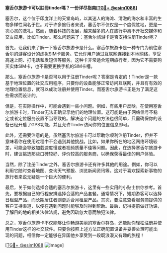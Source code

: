 **塞舌尔旅游卡可以註冊tinder嗎？一份详尽指南[[TG💪+ @esim1088](https://t.me/s/esim1088)]**

塞舌尔，这个位于印度洋上的天堂岛屿，以其迷人的海滩、清澈的海水和丰富的生物多样性闻名于世。对于许多旅行者来说，塞舌尔不仅仅是一个度假胜地，更是一次心灵的洗礼。然而，随着科技的发展，越来越多的人在旅行中离不开社交媒体和交友应用，比如Tinder。那么问题来了：塞舌尔旅游卡是否支持注册Tinder呢？

首先，让我们来了解一下塞舌尔旅游卡是什么。塞舌尔旅游卡是一种专门为前往塞舌尔的游客设计的虚拟SIM卡服务。它允许用户通过互联网连接到本地网络，享受高速上网、打电话和发短信等服务。这种卡非常适合短期旅行者，因为它不需要购买实体SIM卡，也不需要更换手机的SIM卡槽。

那么，塞舌尔旅游卡是否可以用于注册Tinder呢？答案是肯定的！Tinder是一款基于地理位置的社交应用程序，只要你的设备能够正常访问互联网，并且有有效的地理位置信息，就可以成功注册并使用Tinder。而塞舌尔旅游卡正是为了满足这些需求而设计的。

但是，在实际操作中，可能会遇到一些小问题。例如，有些用户反映，在使用塞舌尔旅游卡时，Tinder无法正确显示他们的地理位置。这可能是由于网络信号不稳定或者定位服务设置不当导致的。解决这个问题的方法也很简单，只需确保你的设备已经开启了GPS功能，并且允许Tinder访问你的位置信息即可。

此外，还需要注意的是，虽然塞舌尔旅游卡可以帮助你顺利注册Tinder，但并不意味着你在使用过程中不会遇到其他挑战。比如，如果你所在的地区网络环境较差，可能会导致加载速度慢或者视频质量不佳等问题。因此，在选择塞舌尔旅游卡时，建议挑选那些口碑较好、评价较高的服务商，以确保获得最佳的用户体验。

当然，除了注册Tinder之外，塞舌尔旅游卡还有许多其他的用途。例如，你可以利用它随时查看地图、查询天气预报、浏览新闻资讯等。这对于喜欢探索新事物的旅行者来说无疑是一个巨大的便利。

最后，关于如何选择合适的塞舌尔旅游卡，这里有一些实用的小贴士供你参考。首先，要根据自己的行程安排选择合适的产品套餐。通常情况下，短期游客可以选择日租型产品，而长期居住者则更适合月租型产品。其次，要注意查看服务商提供的客户支持渠道，以便在遇到问题时能够及时得到帮助。最后，记得提前做好功课，了解目的地的相关法律法规，避免因疏忽大意而触犯法律。

总之，塞舌尔旅游卡不仅能够让你畅游美丽的塞舌尔群岛，还能助你轻松注册并使用Tinder这样的社交软件。只要你按照上述方法正确配置设备并妥善处理可能出现的问题，相信你一定能够在异国他乡享受到一段既浪漫又有趣的旅程！

[[TG💪+ @esim1088](https://t.me/s/esim1088) ![Image](https://i.postimg.cc/4NQfJmqS/Snipaste-2025-05-13-00-14-12.png)]